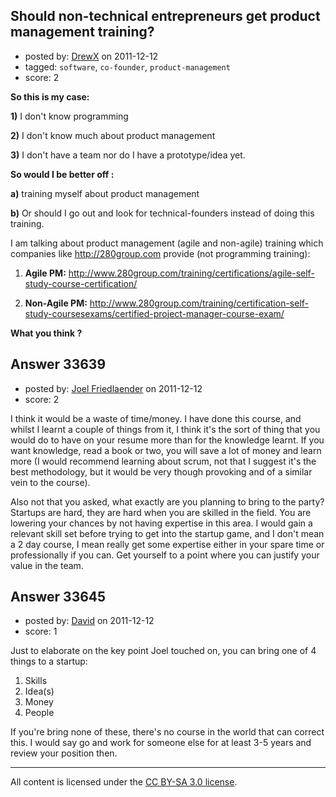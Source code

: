 ## Should non-technical entrepreneurs get product management training?

- posted by: [DrewX](https://stackexchange.com/users/-1/13523-drewx) on 2011-12-12
- tagged: `software`, `co-founder`, `product-management`
- score: 2

**So this is my case:**

**1)** I don't know programming

**2)** I don't know much about product management

**3)** I don't have a team nor do I have a prototype/idea yet.

**So would I be better off :**

**a)** training myself about product management 

**b)** Or should I go out and look for technical-founders instead of doing this training.

I am talking about 
product management (agile and non-agile) training 
which companies like http://280group.com 
provide (not programming training):

1) **Agile PM:** http://www.280group.com/training/certifications/agile-self-study-course-certification/

2) **Non-Agile PM:** http://www.280group.com/training/certification-self-study-coursesexams/certified-project-manager-course-exam/

**What you think ?**



## Answer 33639

- posted by: [Joel Friedlaender](https://stackexchange.com/users/-1/5543-joel-friedlaender) on 2011-12-12
- score: 2

I think it would be a waste of time/money.  I have done this course, and whilst I learnt a couple of things from it, I think it's the sort of thing that you would do to have on your resume more than for the knowledge learnt.  If you want knowledge, read a book or two, you will save a lot of money and learn more (I would recommend learning about scrum, not that I suggest it's the best methodology, but it would be very though provoking and of a similar vein to the course).

Also not that you asked, what exactly are you planning to bring to the party? Startups are hard, they are hard when you are skilled in the field.  You are lowering your chances by not having expertise in this area.  I would gain a relevant skill set before trying to get into the startup game, and I don't mean a 2 day course, I mean really get some expertise either in your spare time or professionally if you can.  Get yourself to a point where you can justify your value in the team.


## Answer 33645

- posted by: [David](https://stackexchange.com/users/-1/5460-david) on 2011-12-12
- score: 1

Just to elaborate on the key point Joel touched on, you can bring one of 4 things to a startup:

 1. Skills
 2. Idea(s)
 3. Money
 4. People

If you're bring none of these, there's no course in the world that can correct this. I would say go and work for someone else for at least 3-5 years and review your position then.



---

All content is licensed under the [CC BY-SA 3.0 license](https://creativecommons.org/licenses/by-sa/3.0/).
